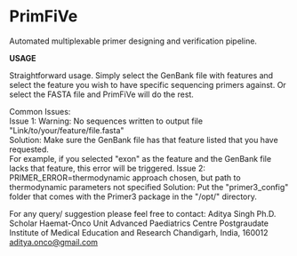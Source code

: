 # PrimFiVe
Automated multiplexable primer designing and verification pipeline.

**USAGE**

Straightforward usage. Simply select the GenBank file with features and select the feature you wish to have specific sequencing primers against. Or select the FASTA file and PrimFiVe will do the rest.                               

Common Issues:                                                                                                            
Issue 1: Warning: No sequences written to output file "Link/to/your/feature/file.fasta"                                   
Solution: Make sure the GenBank file has that feature listed that you have requested.                                     
For example, if you selected "exon" as the feature and the GenBank file lacks that feature, this error will be triggered.
Issue 2: PRIMER_ERROR=thermodynamic approach chosen, but path to thermodynamic parameters not specified
Solution: Put the "primer3_config" folder that comes with the Primer3 package in the "/opt/" directory.


For any query/ suggestion please feel free to contact:
Aditya Singh
Ph.D. Scholar
Haemat-Onco Unit
Advanced Paediatrics Centre
Postgraudate Institute of Medical Education and Research
Chandigarh, India, 160012
aditya.onco@gmail.com

